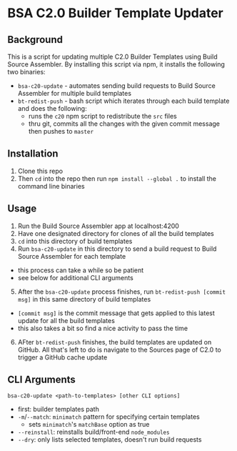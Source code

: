 # BSA C2.0 Builder Template Updater

## Background

This is a script for updating multiple C2.0 Builder Templates using Build Source Assembler. By installing this script via npm, it installs the following two binaries:

- `bsa-c20-update` - automates sending build requests to Build Source Assembler for multiple build templates
- `bt-redist-push` - bash script which iterates through each build template and does the following:
  - runs the `c20` npm script to redistribute the `src` files
  - thru git, commits all the changes with the given commit message then pushes to `master`

## Installation

1. Clone this repo
2. Then `cd` into the repo then run `npm install --global .` to install the command line binaries

## Usage

1. Run the Build Source Assembler app at localhost:4200
2. Have one designated directory for clones of all the build templates
3. `cd` into this directory of build templates
4. Run `bsa-c20-update` in this directory to send a build request to Build Source Assembler for each template
  - this process can take a while so be patient
  - see below for additional CLI arguments 
5. After the `bsa-c20-update` process finishes, run `bt-redist-push [commit msg]` in this same directory of build templates  
  - `[commit msg]` is the commit message that gets applied to this latest update for all the build templates
  - this also takes a bit so find a nice activity to pass the time
6. AFter `bt-redist-push` finishes, the build templates are updated on GitHub. All that's left to do is navigate to the Sources page of C2.0 to trigger a GitHub cache update

## CLI Arguments

```
bsa-c20-update <path-to-templates> [other CLI options]
```

- first: builder templates path
- `-m`/`--match`: `minimatch` pattern for specifying certain templates
  - sets `minimatch`'s `matchBase` option as true
- `--reinstall`: reinstalls build/front-end `node_modules`
- `--dry`: only lists selected templates, doesn't run build requests

